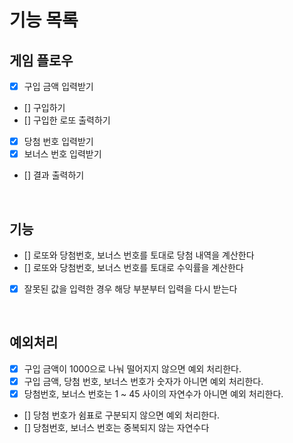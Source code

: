 # 기능 목록

## 게임 플로우

- [x] 구입 금액 입력받기
- [] 구입하기
- [] 구입한 로또 출력하기
- [x] 당첨 번호 입력받기
- [x] 보너스 번호 입력받기
- [] 결과 출력하기

<br/>

## 기능

- [] 로또와 당첨번호, 보너스 번호를 토대로 당첨 내역을 계산한다
- [] 로또와 당첨번호, 보너스 번호를 토대로 수익률을 계산한다
- [x] 잘못된 값을 입력한 경우 해당 부분부터 입력을 다시 받는다

<br/>

## 예외처리

- [x] 구입 금액이 1000으로 나눠 떨어지지 않으면 예외 처리한다.
- [x] 구입 금액, 당첨 번호, 보너스 번호가 숫자가 아니면 예외 처리한다.
- [x] 당첨번호, 보너스 번호는 1 ~ 45 사이의 자연수가 아니면 예외 처리한다.
- [] 당첨 번호가 쉼표로 구분되지 않으면 예외 처리한다.
- [] 당첨번호, 보너스 번호는 중복되지 않는 자연수다

<br/>
